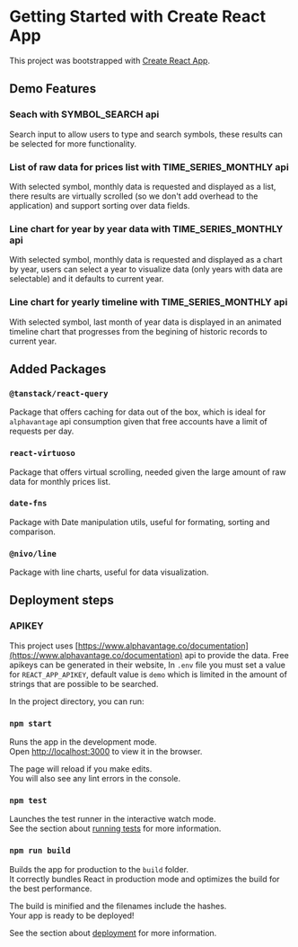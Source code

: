 # Getting Started with Create React App

This project was bootstrapped with [Create React App](https://github.com/facebook/create-react-app).

## Demo Features

### Seach with SYMBOL_SEARCH api

Search input to allow users to type and search symbols, these results can be selected for more functionality.

### List of raw data for prices list with TIME_SERIES_MONTHLY api

With selected symbol, monthly data is requested and displayed as a list, there results are virtually scrolled (so we don't add overhead to the application) and support sorting over data fields.

### Line chart for year by year data with TIME_SERIES_MONTHLY api

With selected symbol, monthly data is requested and displayed as a chart by year, users can select a year to visualize data (only years with data are selectable) and it defaults to current year.

### Line chart for yearly timeline with TIME_SERIES_MONTHLY api

With selected symbol, last month of year data is displayed in an animated timeline chart that progresses from the begining of historic records to current year.

## Added Packages

### `@tanstack/react-query`

Package that offers caching for data out of the box, which is ideal for `alphavantage` api consumption given that free accounts have a limit of requests per day.

### `react-virtuoso`

Package that offers virtual scrolling, needed given the large amount of raw data for monthly prices list.

### `date-fns`

Package with Date manipulation utils, useful for formating, sorting and comparison.

### `@nivo/line`

Package with line charts, useful for data visualization.

## Deployment steps

### APIKEY

This project uses [https://www.alphavantage.co/documentation](https://www.alphavantage.co/documentation) api to provide the data. Free apikeys can be generated in their website, 
In `.env` file you must set a value for `REACT_APP_APIKEY`, default value is `demo` which is limited in the amount of strings that are possible to be searched.

In the project directory, you can run:

### `npm start`

Runs the app in the development mode.\
Open [http://localhost:3000](http://localhost:3000) to view it in the browser.

The page will reload if you make edits.\
You will also see any lint errors in the console.

### `npm test`

Launches the test runner in the interactive watch mode.\
See the section about [running tests](https://facebook.github.io/create-react-app/docs/running-tests) for more information.

### `npm run build`

Builds the app for production to the `build` folder.\
It correctly bundles React in production mode and optimizes the build for the best performance.

The build is minified and the filenames include the hashes.\
Your app is ready to be deployed!

See the section about [deployment](https://facebook.github.io/create-react-app/docs/deployment) for more information.

